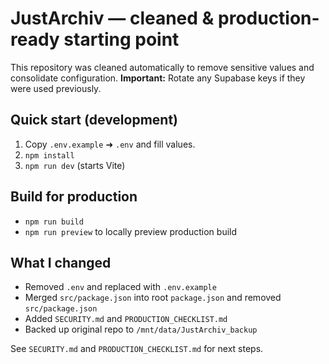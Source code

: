 # JustArchiv — cleaned & production-ready starting point

This repository was cleaned automatically to remove sensitive values and consolidate configuration.
**Important:** Rotate any Supabase keys if they were used previously.

## Quick start (development)
1. Copy `.env.example` ➜ `.env` and fill values.
2. `npm install`
3. `npm run dev` (starts Vite)

## Build for production
- `npm run build`
- `npm run preview` to locally preview production build

## What I changed
- Removed `.env` and replaced with `.env.example`
- Merged `src/package.json` into root `package.json` and removed `src/package.json`
- Added `SECURITY.md` and `PRODUCTION_CHECKLIST.md`
- Backed up original repo to `/mnt/data/JustArchiv_backup`

See `SECURITY.md` and `PRODUCTION_CHECKLIST.md` for next steps.
